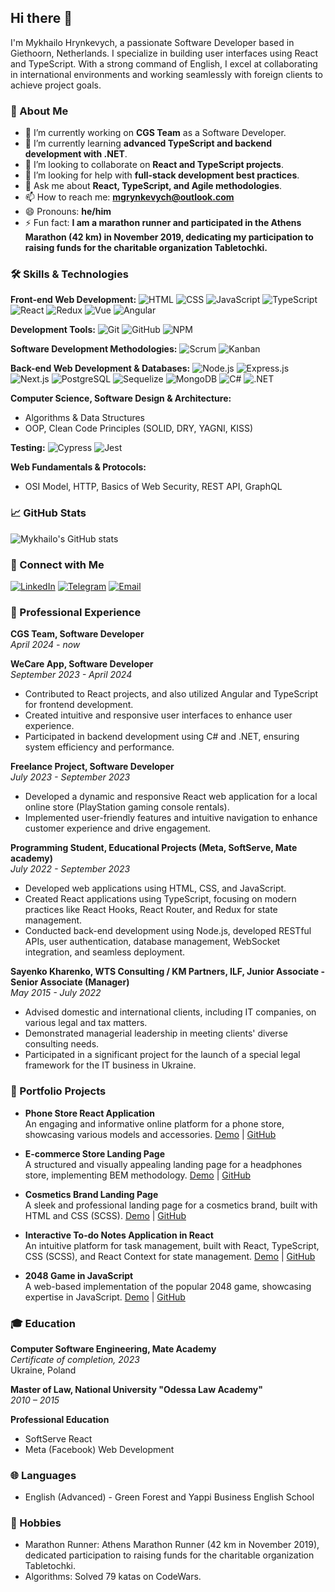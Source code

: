 ## Hi there 👋

I'm Mykhailo Hrynkevych, a passionate Software Developer based in Giethoorn, Netherlands. I specialize in building user interfaces using React and TypeScript. With a strong command of English, I excel at collaborating in international environments and working seamlessly with foreign clients to achieve project goals.

### 🚀 About Me
- 🔭 I’m currently working on **CGS Team** as a Software Developer.
- 🌱 I’m currently learning **advanced TypeScript and backend development with .NET**.
- 👯 I’m looking to collaborate on **React and TypeScript projects**.
- 🤔 I’m looking for help with **full-stack development best practices**.
- 💬 Ask me about **React, TypeScript, and Agile methodologies**.
- 📫 How to reach me: **mgrynkevych@outlook.com**
- 😄 Pronouns: **he/him**
- ⚡ Fun fact: **I am a marathon runner and participated in the Athens Marathon (42 km) in November 2019, dedicating my participation to raising funds for the charitable organization Tabletochki.**

### 🛠️ Skills & Technologies
**Front-end Web Development:**
![HTML](https://img.shields.io/badge/-HTML-E34F26?style=flat&logo=html5&logoColor=white)
![CSS](https://img.shields.io/badge/-CSS-1572B6?style=flat&logo=css3&logoColor=white)
![JavaScript](https://img.shields.io/badge/-JavaScript-F7DF1E?style=flat&logo=javascript&logoColor=black)
![TypeScript](https://img.shields.io/badge/-TypeScript-007ACC?style=flat&logo=typescript&logoColor=white)
![React](https://img.shields.io/badge/-React-61DAFB?style=flat&logo=react&logoColor=black)
![Redux](https://img.shields.io/badge/-Redux-764ABC?style=flat&logo=redux&logoColor=white)
![Vue](https://img.shields.io/badge/-Vue-4FC08D?style=flat&logo=vue.js&logoColor=white)
![Angular](https://img.shields.io/badge/-Angular-DD0031?style=flat&logo=angular&logoColor=white)

**Development Tools:**
![Git](https://img.shields.io/badge/-Git-F05032?style=flat&logo=git&logoColor=white)
![GitHub](https://img.shields.io/badge/-GitHub-181717?style=flat&logo=github&logoColor=white)
![NPM](https://img.shields.io/badge/-NPM-CB3837?style=flat&logo=npm&logoColor=white)

**Software Development Methodologies:**
![Scrum](https://img.shields.io/badge/-Scrum-6DB33F?style=flat&logo=scrumalliance&logoColor=white)
![Kanban](https://img.shields.io/badge/-Kanban-007ACC?style=flat&logo=kanbanize&logoColor=white)

**Back-end Web Development & Databases:**
![Node.js](https://img.shields.io/badge/-Node.js-339933?style=flat&logo=node.js&logoColor=white)
![Express.js](https://img.shields.io/badge/-Express.js-000000?style=flat&logo=express&logoColor=white)
![Next.js](https://img.shields.io/badge/-Next.js-000000?style=flat&logo=next.js&logoColor=white)
![PostgreSQL](https://img.shields.io/badge/-PostgreSQL-336791?style=flat&logo=postgresql&logoColor=white)
![Sequelize](https://img.shields.io/badge/-Sequelize-52B0E7?style=flat&logo=sequelize&logoColor=white)
![MongoDB](https://img.shields.io/badge/-MongoDB-47A248?style=flat&logo=mongodb&logoColor=white)
![C#](https://img.shields.io/badge/-C%23-239120?style=flat&logo=c-sharp&logoColor=white)
![.NET](https://img.shields.io/badge/-.NET-512BD4?style=flat&logo=.net&logoColor=white)

**Computer Science, Software Design & Architecture:**
- Algorithms & Data Structures
- OOP, Clean Code Principles (SOLID, DRY, YAGNI, KISS)

**Testing:**
![Cypress](https://img.shields.io/badge/-Cypress-17202C?style=flat&logo=cypress&logoColor=white)
![Jest](https://img.shields.io/badge/-Jest-C21325?style=flat&logo=jest&logoColor=white)

**Web Fundamentals & Protocols:**
- OSI Model, HTTP, Basics of Web Security, REST API, GraphQL

### 📈 GitHub Stats
![Mykhailo's GitHub stats](https://github-readme-stats.vercel.app/api?username=hrynkevych&show_icons=true&theme=radical)

### 🔗 Connect with Me
[![LinkedIn](https://img.shields.io/badge/LinkedIn-0077B5?style=for-the-badge&logo=linkedin&logoColor=white)](https://linkedin.com/in/yourusername)
[![Telegram](https://img.shields.io/badge/Telegram-2CA5E0?style=for-the-badge&logo=telegram&logoColor=white)](https://t.me/yourusername)
[![Email](https://img.shields.io/badge/Email-D14836?style=for-the-badge&logo=gmail&logoColor=white)](mailto:mgrynkevych@outlook.com)

### 💼 Professional Experience

**CGS Team, Software Developer**  
*April 2024 - now*  

**WeCare App, Software Developer**  
*September 2023 - April 2024*  
- Contributed to React projects, and also utilized Angular and TypeScript for frontend development.
- Created intuitive and responsive user interfaces to enhance user experience.
- Participated in backend development using C# and .NET, ensuring system efficiency and performance.

**Freelance Project, Software Developer**  
*July 2023 - September 2023*  
- Developed a dynamic and responsive React web application for a local online store (PlayStation gaming console rentals).
- Implemented user-friendly features and intuitive navigation to enhance customer experience and drive engagement.

**Programming Student, Educational Projects (Meta, SoftServe, Mate academy)**  
*July 2022 - September 2023*  
- Developed web applications using HTML, CSS, and JavaScript.
- Created React applications using TypeScript, focusing on modern practices like React Hooks, React Router, and Redux for state management.
- Conducted back-end development using Node.js, developed RESTful APIs, user authentication, database management, WebSocket integration, and seamless deployment.

**Sayenko Kharenko, WTS Consulting / KM Partners, ILF, Junior Associate - Senior Associate (Manager)**  
*May 2015 - July 2022*  
- Advised domestic and international clients, including IT companies, on various legal and tax matters.
- Demonstrated managerial leadership in meeting clients' diverse consulting needs.
- Participated in a significant project for the launch of a special legal framework for the IT business in Ukraine.

### 💼 Portfolio Projects

- **Phone Store React Application**  
  An engaging and informative online platform for a phone store, showcasing various models and accessories.
  [Demo](https://your-demo-link.com) | [GitHub](https://github.com/hrynkevych/project1)

- **E-commerce Store Landing Page**  
  A structured and visually appealing landing page for a headphones store, implementing BEM methodology.
  [Demo](https://your-demo-link.com) | [GitHub](https://github.com/hrynkevych/project2)

- **Cosmetics Brand Landing Page**  
  A sleek and professional landing page for a cosmetics brand, built with HTML and CSS (SCSS).
  [Demo](https://your-demo-link.com) | [GitHub](https://github.com/hrynkevych/project3)

- **Interactive To-do Notes Application in React**  
  An intuitive platform for task management, built with React, TypeScript, CSS (SCSS), and React Context for state management.
  [Demo](https://your-demo-link.com) | [GitHub](https://github.com/hrynkevych/project4)

- **2048 Game in JavaScript**  
  A web-based implementation of the popular 2048 game, showcasing expertise in JavaScript.
  [Demo](https://your-demo-link.com) | [GitHub](https://github.com/hrynkevych/project5)

### 🎓 Education

**Computer Software Engineering, Mate Academy**  
*Certificate of completion, 2023*  
Ukraine, Poland

**Master of Law, National University "Odessa Law Academy"**  
*2010 – 2015*  

**Professional Education**
- SoftServe React
- Meta (Facebook) Web Development

### 🌐 Languages
- English (Advanced) - Green Forest and Yappi Business English School

### 🎯 Hobbies
- Marathon Runner: Athens Marathon Runner (42 km in November 2019), dedicated participation to raising funds for the charitable organization Tabletochki.
- Algorithms: Solved 79 katas on CodeWars.